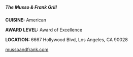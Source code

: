 ##### The Musso & Frank Grill
**CUISINE:** American

**AWARD LEVEL:** Award of Excellence

**LOCATION:** 6667 Hollywood Blvd, Los Angeles, CA 90028

[mussoandfrank.com](//mgm.mo/en/macau/dining)
